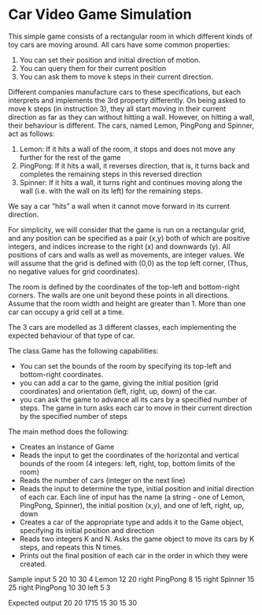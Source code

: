 # Car Video Game Simulation

This simple game consists of a rectangular room in which different kinds of toy cars are moving
around. All cars have some common properties:

1. You can set their position and initial direction of motion.
2. You can query them for their current position
3. You can ask them to move k steps in their current direction.

Different companies manufacture cars to these specifications, but each interprets and
implements the 3rd property differently. On being asked to move k steps (in instruction 3), they
all start moving in their current direction as far as they can without hitting a wall. However, on
hitting a wall, their behaviour is different. The cars, named Lemon, PingPong and Spinner, act
as follows:

1. Lemon: If it hits a wall of the room, it stops and does not move any further for the rest of
the game
2. PingPong: If it hits a wall, it reverses direction, that is, it turns back and completes the
remaining steps in this reversed direction
3. Spinner: If it hits a wall, it turns right and continues moving along the wall (i.e. with the
wall on its left) for the remaining steps.

We say a car “hits” a wall when it cannot move forward in its current direction.

For simplicity, we will consider that the game is run on a rectangular grid, and any position can
be specified as a pair (x,y) both of which are positive integers, and indices increase to the right
(x) and downwards (y). All positions of cars and walls as well as movements, are integer values.
We will assume that the grid is defined with (0,0) as the top left corner, (Thus, no negative
values for grid coordinates).

The room is defined by the coordinates of the top-left and bottom-right corners. The walls are
one unit beyond these points in all directions. Assume that the room width and height are
greater than 1. More than one car can occupy a grid cell at a time.

The 3 cars are modelled as 3 different classes, each implementing the expected behaviour of
that type of car.

The class Game has the following capabilities:
- You can set the bounds of the room by specifying its top-left and bottom-right
coordinates.
- you can add a car to the game, giving the initial position (grid coordinates) and
orientation (left, right, up, down) of the car.
- you can ask the game to advance all its cars by a specified number of steps. The game
in turn asks each car to move in their current direction by the specified number of steps

The main method does the following:
- Creates an instance of Game
- Reads the input to get the coordinates of the horizontal and vertical bounds of the room
(4 integers: left, right, top, bottom limits of the room)
- Reads the number of cars (integer on the next line)
- Reads the input to determine the type, initial position and initial direction of each car.
Each line of input has the name (a string - one of Lemon, PingPong, Spinner), the initial
position (x,y), and one of left, right, up, down
- Creates a car of the appropriate type and adds it to the Game object, specifying its initial
position and direction
- Reads two integers K and N. Asks the game object to move its cars by K steps, and
repeats this N times.
- Prints out the final position of each car in the order in which they were created. 


Sample input
5 20 10 30
4
Lemon 12 20 right
PingPong 8 15 right
Spinner 15 25 right
PingPong 10 30 left
5 3

Expected output
20 20
1715
15 30
15 30
